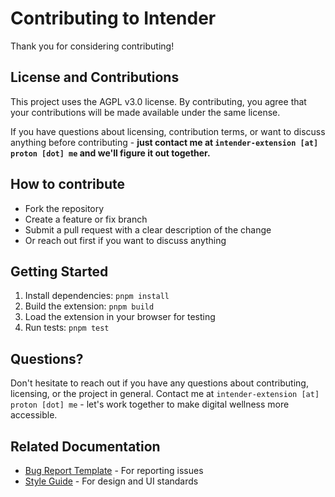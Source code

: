 # Contributing to Intender

Thank you for considering contributing!

## License and Contributions

This project uses the AGPL v3.0 license. By contributing, you agree that your contributions will be made available under the same license.

If you have questions about licensing, contribution terms, or want to discuss anything before contributing - **just contact me at `intender-extension [at] proton [dot] me` and we'll figure it out together.**

## How to contribute

- Fork the repository
- Create a feature or fix branch
- Submit a pull request with a clear description of the change
- Or reach out first if you want to discuss anything

## Getting Started

1. Install dependencies: `pnpm install`
2. Build the extension: `pnpm build`
3. Load the extension in your browser for testing
4. Run tests: `pnpm test`

## Questions?

Don't hesitate to reach out if you have any questions about contributing, licensing, or the project in general. Contact me at `intender-extension [at] proton [dot] me` - let's work together to make digital wellness more accessible.

## Related Documentation

- [Bug Report Template](./BUG_REPORT_TEMPLATE.md) - For reporting issues
- [Style Guide](./STYLE_GUIDE.md) - For design and UI standards
